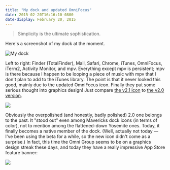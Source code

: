 ```yaml
---
title: "My dock and updated OmniFocus"
date: 2015-02-20T16:16:10-0800
date-display: February 20, 2015
---
```


> Simplicity is the ultimate sophistication.

Here's a screenshot of my dock at the moment.

![My dock](https://i.imgur.com/EhaJw57.png "My current dock. Left to right: Finder (TotalFinder), Mail, Safari, Chrome, iTunes, OmniFocus, iTerm2, Activity Monitor, and mpv. Everything except mpv is persistent.")

Left to right: Finder (TotalFinder), Mail, Safari, Chrome, iTunes, OmniFocus, iTerm2, Activity Monitor, and mpv. Everything except mpv is persistent; mpv is there because I happen to be looping a piece of music with mpv that I don't plan to add to the iTunes library. The point is that it never looked this good, mainly due to the updated OmniFocus icon. Finally they put some serious thought into graphics design! Just compare [the v2.1 icon](https://dl.bintray.com/zmwangx/generic/omnifocus-v2.1.icns) to [the v2.0 version](https://dl.bintray.com/zmwangx/generic/omnifocus-v2.0.icns).

![](https://i.imgur.com/KeTz5wK.png)

Obviously the overpolished (and honestly, badly polished) 2.0 one belongs to the past. It "stood out" even among Mavericks dock icons (in terms of color), not to mention among the flattened-down Yosemite ones. Today, it finally becomes a native member of the dock. (Well, actually not today — I've been using the beta for a while, so the new icon didn't come as a surprise.) In fact, this time the Omni Group seems to be on a graphics design streak these days, and today they have a really impressive App Store feature banner:

![](https://i.imgur.com/tILmveQ.png)
